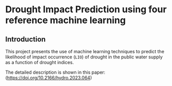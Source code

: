 # Drought Impact Prediction using four reference machine learning 


## Introduction

This project presents the use of machine learning techniques to predict the likelihood of impact occurrence (`LIO`) of drought in the public water supply as a function of drought indices.

The detailed description is shown in this paper:
(https://doi.org/10.2166/hydro.2023.064)

#




	
